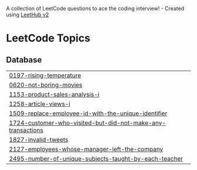 A collection of LeetCode questions to ace the coding interview! - Created using [LeetHub v2](https://github.com/arunbhardwaj/LeetHub-2.0)
<!---LeetCode Topics Start-->
# LeetCode Topics
## Database
|  |
| ------- |
| [0197-rising-temperature](https://github.com/fiedith/sql/tree/master/0197-rising-temperature) |
| [0620-not-boring-movies](https://github.com/fiedith/sql/tree/master/0620-not-boring-movies) |
| [1153-product-sales-analysis-i](https://github.com/fiedith/sql/tree/master/1153-product-sales-analysis-i) |
| [1258-article-views-i](https://github.com/fiedith/sql/tree/master/1258-article-views-i) |
| [1509-replace-employee-id-with-the-unique-identifier](https://github.com/fiedith/sql/tree/master/1509-replace-employee-id-with-the-unique-identifier) |
| [1724-customer-who-visited-but-did-not-make-any-transactions](https://github.com/fiedith/sql/tree/master/1724-customer-who-visited-but-did-not-make-any-transactions) |
| [1827-invalid-tweets](https://github.com/fiedith/sql/tree/master/1827-invalid-tweets) |
| [2127-employees-whose-manager-left-the-company](https://github.com/fiedith/sql/tree/master/2127-employees-whose-manager-left-the-company) |
| [2495-number-of-unique-subjects-taught-by-each-teacher](https://github.com/fiedith/sql/tree/master/2495-number-of-unique-subjects-taught-by-each-teacher) |
<!---LeetCode Topics End-->